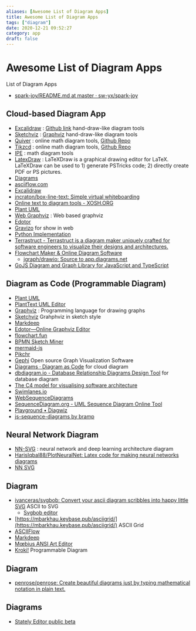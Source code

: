 ```yaml
---
aliases: [Awesome List of Diagram Apps]
title: Awesome List of Diagram Apps
tags: ["diagram"]
date: 2020-12-21 09:52:27
category: app
draft: false
---
```


# Awesome List of Diagram Apps

List of Diagram Apps  

- [spark-joy/README.md at master · sw-yx/spark-joy](https://github.com/sw-yx/spark-joy/blob/master/README.md#general-purpose-diagramming)

## Cloud-based Diagram App

- [Excalidraw](https://excalidraw.com/) : [Github link](https://github.com/excalidraw/excalidraw) hand-draw-like diagram tools
- [Sketchviz](https://sketchviz.com/new) : [Graphviz](https://www.graphviz.org/) hand-draw-like diagram tools
- [Quiver](https://q.uiver.app/) : online math diagram tools, [Github Repo](https://github.com/varkor/quiver)
- [Tikzcd](https://tikzcd.yichuanshen.de/) : online math diagram tools, [Github Repo](https://github.com/yishn/tikzcd-editor)
- [IPE](https://ipe.otfried.org/) : math diagram tools
- [LatexDraw](http://latexdraw.sourceforge.net/) : LaTeXDraw is a graphical drawing editor for LaTeX. LaTeXDraw can be used to 1) generate PSTricks code; 2) directly create PDF or PS pictures.
- [Diagrams](https://app.diagrams.net/)
- [asciiflow.com](https://asciiflow.com/#/)
- [Excalidraw](https://excalidraw.com/)
- [jncraton/box-line-text: Simple virtual whiteboarding](https://github.com/jncraton/box-line-text)
- [Online text to diagram tools - XOSH.ORG](https://xosh.org/text-to-diagram/)
- [Plant UML](https://plantuml.com/)
- [Web Graphviz](https://www.webgraphviz.com/) : Web based graphviz
- [Edotor](https://edotor.net/)
- [Gravizo](https://www.gravizo.com/) for show in web
- [Python Implementation](https://github.com/mingrammer/diagrams)
- [Terrastruct - Terrastruct is a diagram maker uniquely crafted for software engineers to visualize their designs and architectures.](https://terrastruct.com/)
- [Flowchart Maker & Online Diagram Software](https://app.diagrams.net/)
    - [jgraph/drawio: Source to app.diagrams.net](https://github.com/jgraph/drawio)
- [GoJS Diagram and Graph Library for JavaScript and TypeScript](https://gojs.net/latest/index.html)

## Diagram as Code (Programmable Diagram)

- [Plant UML](https://plantuml.com/)
- [PlantText UML Editor](https://www.planttext.com/)
- [Graphviz](https://www.graphviz.org/) : Programming language for drawing graphs
- [Sketchviz](https://sketchviz.com/new) Grahphviz in sketch style
- [Markdeep](https://casual-effects.com/markdeep/)
- [Edotor—Online Graphviz Editor](https://edotor.net/)
- [flowchart.fun](https://flowchart.fun/)
- [BPMN Sketch Miner](https://www.bpmn-sketch-miner.ai/index.html#)
- [mermaid-js](https://mermaid-js.github.io/mermaid/#/)
- [Pikchr](https://pikchr.org/home/doc/trunk/homepage.md)
- [Gephi](https://gephi.org/) Open source Graph Visualization Software
- [Diagrams · Diagram as Code](https://diagrams.mingrammer.com/) for cloud diagram
- [dbdiagram.io - Database Relationship Diagrams Design Tool](https://dbdiagram.io/home) for database diagram
- [The C4 model for visualising software architecture](https://c4model.com/)
- [Swimlanes.io](https://swimlanes.io/)
- [WebSequenceDiagrams](https://www.websequencediagrams.com/)
- [SequenceDiagram.org - UML Sequence Diagram Online Tool](https://sequencediagram.org/)
- [Playground • Diagwiz](https://diagwiz.io/playground/)
- [js-sequence-diagrams by bramp](https://bramp.github.io/js-sequence-diagrams/)

## Neural Network Diagram

- [NN-SVG](https://alexlenail.me/NN-SVG/index.html) : neural network and deep learning architecture diagram
- [HarisIqbal88/PlotNeuralNet: Latex code for making neural networks diagrams](https://github.com/HarisIqbal88/PlotNeuralNet)
- [NN SVG](https://alexlenail.me/NN-SVG/)

## Diagram

- [ivanceras/svgbob: Convert your ascii diagram scribbles into happy little SVG](https://github.com/ivanceras/svgbob) ASCII to SVG
    - [Svgbob editor](https://ivanceras.github.io/svgbob-editor/)
- [https://mbarkhau.keybase.pub/asciigrid/](https://mbarkhau.keybase.pub/asciigrid/) ASCII Grid
- [ASCIIFlow](https://asciiflow.com/#/)
- [Markdeep](https://casual-effects.com/markdeep/)
- [Mœbius ANSI Art Editor](https://blocktronics.github.io/moebius/)
- [Kroki!](https://kroki.io/) Programmable Diagram

## Diagram

- [penrose/penrose: Create beautiful diagrams just by typing mathematical notation in plain text.](https://github.com/penrose/penrose)

## Diagrams

- [Stately Editor public beta](https://stately.ai/blog/stately-editor-public-beta)
